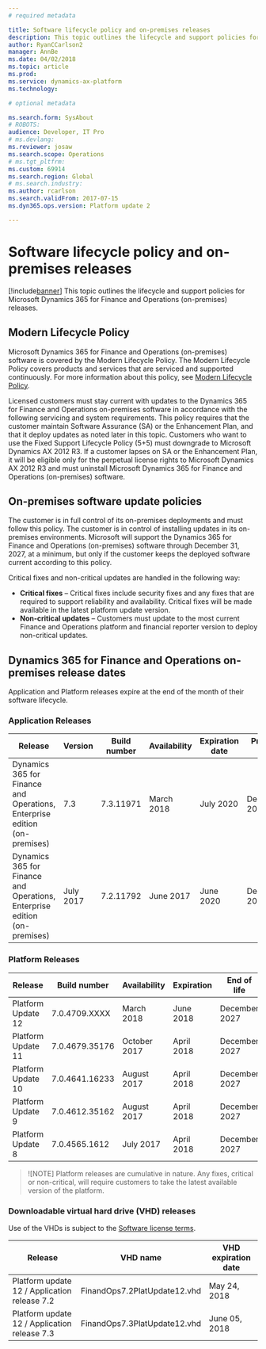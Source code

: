 ```yaml
---
# required metadata

title: Software lifecycle policy and on-premises releases
description: This topic outlines the lifecycle and support policies for Microsoft Dynamics 365 for Finance and Operations (on-premises) releases.
author: RyanCCarlson2 
manager: AnnBe
ms.date: 04/02/2018
ms.topic: article
ms.prod: 
ms.service: dynamics-ax-platform
ms.technology: 

# optional metadata

ms.search.form: SysAbout
# ROBOTS: 
audience: Developer, IT Pro
# ms.devlang: 
ms.reviewer: josaw
ms.search.scope: Operations
# ms.tgt_pltfrm: 
ms.custom: 69914
ms.search.region: Global
# ms.search.industry: 
ms.author: rcarlson
ms.search.validFrom: 2017-07-15
ms.dyn365.ops.version: Platform update 2

---
```


# Software lifecycle policy and on-premises releases

[!include[banner](../includes/banner.md)]
This topic outlines the lifecycle and support policies for Microsoft Dynamics 365 for Finance and Operations (on-premises) releases.

## Modern Lifecycle Policy 
Microsoft Dynamics 365 for Finance and Operations (on-premises) software is covered by the Modern Lifecycle Policy. The Modern Lifecycle Policy covers products and services that are serviced and supported continuously. For more information about this policy, see [Modern Lifecycle Policy](https://support.microsoft.com/en-us/help/30881/modern-lifecycle-policy).  

Licensed customers must stay current with updates to the Dynamics 365 for Finance and Operations on-premises software in accordance with the following servicing and system requirements.  This policy requires that the customer maintain Software Assurance (SA) or the Enhancement Plan, and that it deploy updates as noted later in this topic. Customers who want to use the Fixed Support Lifecycle Policy (5+5) must downgrade to Microsoft Dynamics AX 2012 R3. If a customer lapses on SA or the Enhancement Plan, it will be eligible only for the perpetual license rights to Microsoft Dynamics AX 2012 R3 and must uninstall Microsoft Dynamics 365 for Finance and Operations (on-premises) software. 

## On-premises software update policies 
The customer is in full control of its on-premises deployments and must follow this policy. The customer is in control of installing updates in its on-premises environments. Microsoft will support the Dynamics 365 for Finance and Operations (on-premises) software through December 31, 2027, at a minimum, but only if the customer keeps the deployed software current according to this policy.

Critical fixes and non-critical updates are handled in the following way: 
  - **Critical fixes** – Critical fixes include security fixes and any fixes that are required to support reliability and availability. Critical fixes will be made available in the latest platform update version.  
  - **Non-critical updates** – Customers must update to the most current Finance and Operations platform and financial reporter version to deploy non-critical updates.   

## Dynamics 365 for Finance and Operations on-premises release dates
Application and Platform releases expire at the end of the month of their software lifecycle.

### Application Releases

| Release          |Version         | Build number          | Availability | Expiration date  | Product life | 
|------------------|----------------------|------------------|--------------|---------------|-----------------|
|  Dynamics 365 for Finance and Operations, Enterprise edition (on-premises) | 7.3 | 7.3.11971  | March 2018 | July 2020     | December 2027  |
|  Dynamics 365 for Finance and Operations, Enterprise edition (on-premises) | July 2017 | 7.2.11792 | June 2017 | June 2020     | December 2027  |

### Platform Releases

| Release          |Build number         | Availability          | Expiration | End of life  |
|------------------|----------------------|------------------|--------------|---------------|
|  Platform Update 12 | 7.0.4709.XXXX  | March 2018  | June 2018 | December 2027     |
|  Platform Update 11 | 7.0.4679.35176 | October 2017 | April 2018 | December 2027     |
|  Platform Update 10 | 7.0.4641.16233 | August 2017 | April 2018 | December 2027     |
|  Platform Update 9 | 7.0.4612.35162 | August 2017 | April 2018 | December 2027     |
|  Platform Update 8 | 7.0.4565.1612 | July 2017 | April 2018 | December 2027     |

  >![NOTE]
  > Platform releases are cumulative in nature. Any fixes, critical or non-critical, will require customers to take the latest available version of the platform. 
  
### Downloadable virtual hard drive (VHD) releases
Use of the VHDs is subject to the [Software license terms](https://go.microsoft.com/fwlink/?linkid=851163). 

| Release           | VHD name   | VHD expiration date  |
|-------------------|----------------|---------------|
| Platform update 12 / Application release 7.2 | FinandOps7.2PlatUpdate12.vhd | May 24, 2018   | 
| Platform update 12 / Application release 7.3 | FinandOps7.3PlatUpdate12.vhd | June 05, 2018   |
